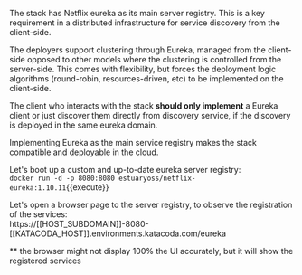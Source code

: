 The stack has Netflix eureka as its main server registry. This is a key requirement in a distributed infrastructure for service discovery from the client-side.

The deployers support clustering through Eureka, managed from the client-side opposed to other models where the clustering is controlled from the server-side.
This comes with flexibility, but forces the deployment logic algorithms (round-robin, resources-driven, etc) to be implemented on the client-side.

The client who interacts with the stack **should only implement** a Eureka client or just discover them directly from discovery service, if the discovery is deployed in the same eureka domain.

Implementing Eureka as the main service registry makes the stack compatible and deployable in the cloud.  

Let's boot up a custom and up-to-date eureka server registry:  
`docker run -d -p 8080:8080 estuaryoss/netflix-eureka:1.10.11`{{execute}}

Let's open a browser page to the server registry, to observe the registration of the services:  
https://[[HOST_SUBDOMAIN]]-8080-[[KATACODA_HOST]].environments.katacoda.com/eureka

** the browser might not display 100% the UI accurately, but it will show the registered services
